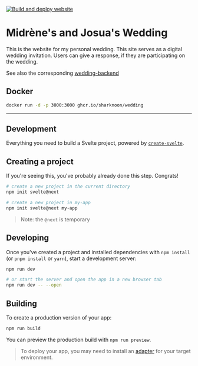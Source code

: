[![Build and deploy website](https://github.com/Sharknoon/wedding/actions/workflows/build-and-deploy-website.yml/badge.svg)](https://github.com/Sharknoon/wedding/actions/workflows/build-and-deploy-website.yml)

# Midrène's and Josua's Wedding

This is the website for my personal wedding. This site serves as a digital wedding invitation. Users can give a response, if they are participating on the wedding.

See also the corresponding [wedding-backend](https://github.com/Sharknoon/wedding-backend)

## Docker

```bash
docker run -d -p 3000:3000 ghcr.io/sharknoon/wedding
```

---

## Development

Everything you need to build a Svelte project, powered by [`create-svelte`](https://github.com/sveltejs/kit/tree/master/packages/create-svelte).

## Creating a project

If you're seeing this, you've probably already done this step. Congrats!

```bash
# create a new project in the current directory
npm init svelte@next

# create a new project in my-app
npm init svelte@next my-app
```

> Note: the `@next` is temporary

## Developing

Once you've created a project and installed dependencies with `npm install` (or `pnpm install` or `yarn`), start a development server:

```bash
npm run dev

# or start the server and open the app in a new browser tab
npm run dev -- --open
```

## Building

To create a production version of your app:

```bash
npm run build
```

You can preview the production build with `npm run preview`.

> To deploy your app, you may need to install an [adapter](https://kit.svelte.dev/docs/adapters) for your target environment.

